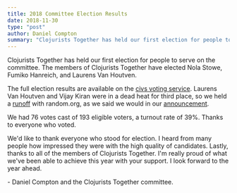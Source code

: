 ```yaml
---
title: 2018 Committee Election Results
date: 2018-11-30
type: "post"
author: Daniel Compton
summary: "Clojurists Together has held our first election for people to serve on the committee. The members of Clojurists Together have elected Nola Stowe, Fumiko Hanreich, and Laurens Van Houtven."
---
```


Clojurists Together has held our first election for people to serve on the committee. The members of Clojurists Together have elected Nola Stowe, Fumiko Hanreich, and Laurens Van Houtven.

The full election results are available on the [civs voting service](https://civs.cs.cornell.edu/cgi-bin/results.pl?num_winners=3&id=E_fa794181357a98c8&algorithm=runoff). Laurens Van Houtven and Vijay Kiran were in a dead heat for third place, so we held a [runoff](https://www.random.org/draws/details/?draw=80561) with random.org, as we said we would in our [announcement](/news/2018-committee-election-candidates/).

We had 76 votes cast of 193 eligible voters, a turnout rate of 39%. Thanks to everyone who voted.

We'd like to thank everyone who stood for election. I heard from many people how impressed they were with the high quality of candidates. Lastly, thanks to all of the members of Clojurists Together. I'm really proud of what we've been able to achieve this year with your support. I look forward to the year ahead.

\- Daniel Compton and the Clojurists Together committee.
